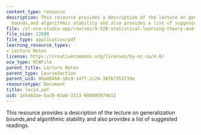 ```yaml
---
content_type: resource
description: This resource provides a description of the lecture on generalization
  bounds,and algorithmic stability and also provides a list of suggested readings.
file: /ol-ocw-studio-app/courses/9-520-statistical-learning-theory-and-applications-spring-2006/1e5a83ae5a2883ab3313086095974612_lec14.pdf
file_size: 22698
file_type: application/pdf
learning_resource_types:
- Lecture Notes
license: https://creativecommons.org/licenses/by-nc-sa/4.0/
ocw_type: OCWFile
parent_title: Lecture Notes
parent_type: CourseSection
parent_uid: 8da084b8-16c9-147f-2c24-36fb7353719e
resourcetype: Document
title: lec14.pdf
uid: 1e5a83ae-5a28-83ab-3313-086095974612
---
```

This resource provides a description of the lecture on generalization bounds,and algorithmic stability and also provides a list of suggested readings.